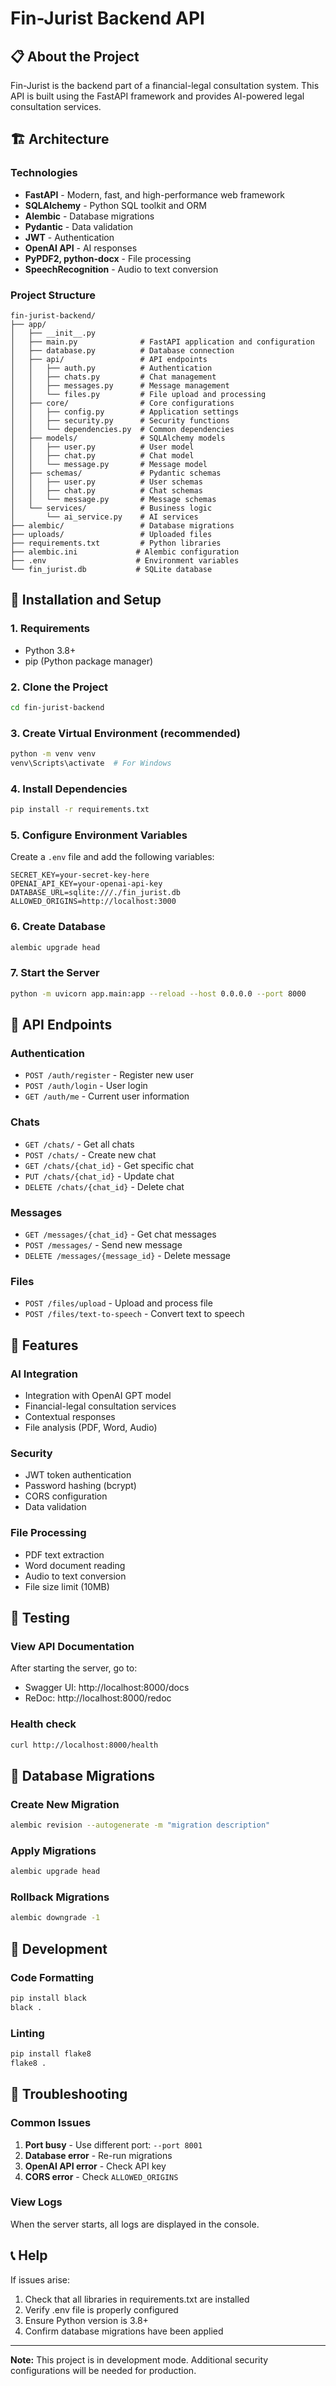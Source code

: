 # Fin-Jurist Backend API

## 📋 About the Project

Fin-Jurist is the backend part of a financial-legal consultation system. This API is built using the FastAPI framework and provides AI-powered legal consultation services.

## 🏗️ Architecture

### Technologies
- **FastAPI** - Modern, fast, and high-performance web framework
- **SQLAlchemy** - Python SQL toolkit and ORM
- **Alembic** - Database migrations
- **Pydantic** - Data validation
- **JWT** - Authentication
- **OpenAI API** - AI responses
- **PyPDF2, python-docx** - File processing
- **SpeechRecognition** - Audio to text conversion

### Project Structure
```
fin-jurist-backend/
├── app/
│   ├── __init__.py
│   ├── main.py              # FastAPI application and configuration
│   ├── database.py          # Database connection
│   ├── api/                 # API endpoints
│   │   ├── auth.py          # Authentication
│   │   ├── chats.py         # Chat management
│   │   ├── messages.py      # Message management
│   │   └── files.py         # File upload and processing
│   ├── core/                # Core configurations
│   │   ├── config.py        # Application settings
│   │   ├── security.py      # Security functions
│   │   └── dependencies.py  # Common dependencies
│   ├── models/              # SQLAlchemy models
│   │   ├── user.py          # User model
│   │   ├── chat.py          # Chat model
│   │   └── message.py       # Message model
│   ├── schemas/             # Pydantic schemas
│   │   ├── user.py          # User schemas
│   │   ├── chat.py          # Chat schemas
│   │   └── message.py       # Message schemas
│   └── services/            # Business logic
│       └── ai_service.py    # AI services
├── alembic/                 # Database migrations
├── uploads/                 # Uploaded files
├── requirements.txt         # Python libraries
├── alembic.ini             # Alembic configuration
├── .env                    # Environment variables
└── fin_jurist.db           # SQLite database
```

## 🚀 Installation and Setup

### 1. Requirements
- Python 3.8+
- pip (Python package manager)

### 2. Clone the Project
```bash
cd fin-jurist-backend
```

### 3. Create Virtual Environment (recommended)
```bash
python -m venv venv
venv\Scripts\activate  # For Windows
```

### 4. Install Dependencies
```bash
pip install -r requirements.txt
```

### 5. Configure Environment Variables
Create a `.env` file and add the following variables:
```env
SECRET_KEY=your-secret-key-here
OPENAI_API_KEY=your-openai-api-key
DATABASE_URL=sqlite:///./fin_jurist.db
ALLOWED_ORIGINS=http://localhost:3000
```

### 6. Create Database
```bash
alembic upgrade head
```

### 7. Start the Server
```bash
python -m uvicorn app.main:app --reload --host 0.0.0.0 --port 8000
```

## 📡 API Endpoints

### Authentication
- `POST /auth/register` - Register new user
- `POST /auth/login` - User login
- `GET /auth/me` - Current user information

### Chats
- `GET /chats/` - Get all chats
- `POST /chats/` - Create new chat
- `GET /chats/{chat_id}` - Get specific chat
- `PUT /chats/{chat_id}` - Update chat
- `DELETE /chats/{chat_id}` - Delete chat

### Messages
- `GET /messages/{chat_id}` - Get chat messages
- `POST /messages/` - Send new message
- `DELETE /messages/{message_id}` - Delete message

### Files
- `POST /files/upload` - Upload and process file
- `POST /files/text-to-speech` - Convert text to speech

## 🔧 Features

### AI Integration
- Integration with OpenAI GPT model
- Financial-legal consultation services
- Contextual responses
- File analysis (PDF, Word, Audio)

### Security
- JWT token authentication
- Password hashing (bcrypt)
- CORS configuration
- Data validation

### File Processing
- PDF text extraction
- Word document reading
- Audio to text conversion
- File size limit (10MB)

## 🧪 Testing

### View API Documentation
After starting the server, go to:
- Swagger UI: http://localhost:8000/docs
- ReDoc: http://localhost:8000/redoc

### Health check
```bash
curl http://localhost:8000/health
```

## 🔄 Database Migrations

### Create New Migration
```bash
alembic revision --autogenerate -m "migration description"
```

### Apply Migrations
```bash
alembic upgrade head
```

### Rollback Migrations
```bash
alembic downgrade -1
```

## 📝 Development

### Code Formatting
```bash
pip install black
black .
```

### Linting
```bash
pip install flake8
flake8 .
```

## 🐛 Troubleshooting

### Common Issues
1. **Port busy** - Use different port: `--port 8001`
2. **Database error** - Re-run migrations
3. **OpenAI API error** - Check API key
4. **CORS error** - Check `ALLOWED_ORIGINS`

### View Logs
When the server starts, all logs are displayed in the console.

## 📞 Help

If issues arise:
1. Check that all libraries in requirements.txt are installed
2. Verify .env file is properly configured
3. Ensure Python version is 3.8+
4. Confirm database migrations have been applied

---

**Note:** This project is in development mode. Additional security configurations will be needed for production.
